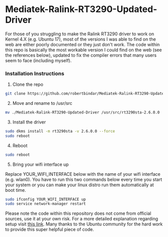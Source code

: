 # Mediatek-Ralink-RT3290-Updated-Driver

For those of you struggling to make the Ralink RT3290 driver to work on Kernel 4.X (e.g. Ubuntu 17), most of the versions I was able to find on the web are either poorly documented or they just don't work. The code within this repo is basically the most workable version I could find on the web (see the references below), updated to fix the compiler errors that many users seem to face (including myself).

### Installation Instructions

1. Clone the repo
```bash
git clone https://github.com/robertbindar/Mediatek-Ralink-RT3290-Updated-Driver.git
```

2. Move and rename to /usr/src
```bash
mv ./Mediatek-Ralink-RT3290-Updated-Driver /usr/src/rt3290sta-2.6.0.0
```

3. Install the driver
```bash
sudo dkms install -m rt3290sta -v 2.6.0.0 --force
sudo reboot
```

4. Reboot
```bash
sudo reboot
```

5. Bring your wifi interface up

Replace YOUR_WIFI_INTERFACE below with the name of your wifi interface (e.g. wlan0). You have to run this two commands below every time you start your system or you can make your linux distro run them automatically at boot time.

``` bash
sudo ifconfig YOUR_WIFI_INTERFACE up
sudo service network-manager restart
```

Please note the code within this repository does not come from official sources, use it at your own risk. For a more detailed explanation regarding setup visit [this link](https://askubuntu.com/questions/253632/how-do-i-get-a-ralink-rt3290-wireless-card-working). Many thanks to the Ubuntu community for the hard work to provide this super helpful piece of code.
